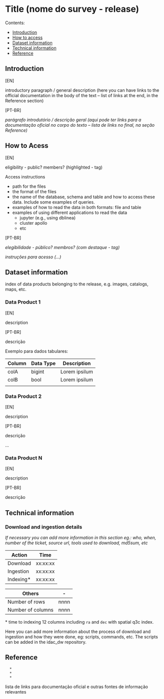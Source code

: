 # Title (nome do survey - release) 

Contents:

- [Introduction](#introduction)
- [How to access](#how-to-access)
- [Dataset information](#dataset-information)
- [Technical information](#technical-information)
- [Reference](#reference)


## Introduction

[EN]

introductory paragraph / general description (here you can have links to the official documentation in the body of the text – list of links at the end, in the Reference section)

[PT-BR]

_parágrafo introdutório / descrição geral  (aqui pode ter links para a documentação oficial no corpo do texto – lista de links no final, na seção Reference)_   


## How to Acess 

[EN]

eligibility - public? members?  (highlighted - tag)

Access instructions

- path for the files
- the format of the files
- the name of the database, schema and table and how to access these data. Include some examples of queries.
- examples of how to read the data in both formats: file and table
- examples of using different applications to read the data
  - jupyter (e.g., using dblinea) 
  - cluster apollo
  - etc
    
[PT-BR]   

_elegibilidade - público? membros?  (com destaque - tag)_

_instruções para acesso (...)_

  
## Dataset information 

index of data products belonging to the release, e.g. images, catalogs, maps, etc.

### Data Product 1 

[EN]

description  

[PT-BR]   

descrição  

Exemplo para dados tabulares: 

| Column  | Data Type  | Description  |
|---|---|---|
| colA | bigint  | Lorem ipsilum  |
| colB | bool    | Lorem ipsilum  |
|   |   |   |


### Data Product 2 

[EN]

description  

[PT-BR]   

descrição  

…

### Data Product N

[EN]

description  

[PT-BR]   

descrição  
    

## Technical information

### Download and ingestion details

*If necessary you can add more information in this section eg.: who, when, number of the ticket, source url, tools used to download, md5sum, etc*

| Action | Time  |
|---|---|
| Download | xx:xx:xx |
| Ingestion | xx:xx:xx |
| Indexing* | xx:xx:xx | 

| Others | -  |
|---|---|
| Number of rows | nnnn | 
| Number of columns | nnnn | 


\* time to indexing 12 columns including `ra` and `dec` with spatial q3c index.

Here you can add more information about the process of download and ingestion and how they were done, eg: scripts, commands, etc. The scripts can be added in the idac_dw repository.

## Reference 
      *
      *
      * 
lista de links para documentação oficial e outras fontes de informação relevantes 
